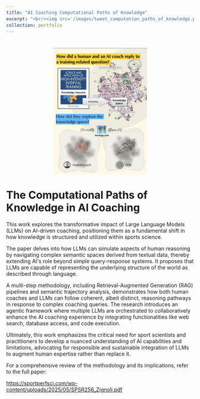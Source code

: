 ```yaml
---
title: "AI Coaching Computational Paths of Knowledge"
excerpt: "<br/><img src='/images/tweet_computation_paths_of_knowledge.png' style='width: 50%;'>"
collection: portfolio
---
```


<div style="margin-top: 20px;"></div>

 <br/><img src='/images/tweet_computation_paths_of_knowledge.png' style='display: block; margin-left: auto; margin-right: auto; width: 50%;'>

# The Computational Paths of Knowledge in AI Coaching

This work explores the transformative impact of Large Language Models (LLMs) on AI-driven coaching, positioning them as a fundamental shift in how knowledge is structured and utilized within sports science.

The paper delves into how LLMs can simulate aspects of human reasoning by navigating complex semantic spaces derived from textual data, thereby extending AI's role beyond simple query-response systems. It proposes that LLMs are capable of representing the underlying structure of the world as described through language.

A multi-step methodology, including Retrieval-Augmented Generation (RAG) pipelines and semantic trajectory analysis, demonstrates how both human coaches and LLMs can follow coherent, albeit distinct, reasoning pathways in response to complex coaching queries. The research introduces an agentic framework where multiple LLMs are orchestrated to collaboratively enhance the AI coaching experience by integrating functionalities like web search, database access, and code execution.

Ultimately, this work emphasizes the critical need for sport scientists and practitioners to develop a nuanced understanding of AI capabilities and limitations, advocating for responsible and sustainable integration of LLMs to augment human expertise rather than replace it.

For a comprehensive review of the methodology and its implications, refer to the full paper:

https://sportperfsci.com/wp-content/uploads/2025/05/SPSR256_Zignoli.pdf 